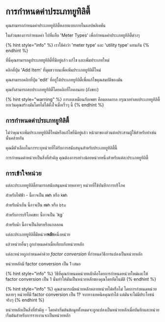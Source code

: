 # การกำหนดค่าประเภทยูทิลิตี้

คุณสามารถกำหนดค่าประเภทยูทิลิตี้หลายแบบภายในแอปพลิเคชัน

ในส่วนของการกำหนดค่า ไปที่แท็บ 'Meter Types' เพื่อกำหนดค่าประเภทยูทิลิตี้ต่างๆ

{% hint style="info" %}
เราใช้คำว่า 'meter type' และ 'utility type' แทนกัน
{% endhint %}

ที่นี่คุณสามารถดูประเภทยูทิลิตี้ที่มีอยู่แล้ว แก้ไข และเพิ่มประเภทใหม่

คลิกที่ปุ่ม 'Add Item' ที่มุมขวาบนเพื่อเพิ่มประเภทยูทิลิตี้ใหม่

คุณสามารถคลิกที่ปุ่ม 'edit' ที่อยู่ใต้ประเภทยูทิลิตี้เพื่อแก้ไขคุณสมบัติของมัน

คุณยังสามารถลบประเภทยูทิลิตี้โดยคลิกที่ไอคอนลบ (ถังขยะ)

{% hint style="warning" %}
การลบเหมือนกับเพชร คือตลอดกาล กรุณาอย่าลบประเภทยูทิลิตี้ ยกเว้นคุณสร้างมันโดยไม่ได้ตั้งใจเมื่อเร็วๆ นี้
{% endhint %}



## การกำหนดค่าประเภทยูทิลิตี้

ไม่ว่าคุณจะเพิ่มประเภทยูทิลิตี้ใหม่หรือแก้ไขที่มีอยู่แล้ว หน้าตาของส่วนต่อประสานผู้ใช้สำหรับทำเช่นนั้นคล้ายกัน

คุณมีตัวเลือกในการระบุหน่วยที่ได้รับการสนับสนุนสำหรับประเภทยูทิลิตี้นี้

การกำหนดค่าหน่วยเป็นสิ่งที่สำคัญ คุณต้องการอย่างน้อยหน่วยหนึ่งสำหรับแต่ละประเภทยูทิลิตี้



## การเข้าใจหน่วย

แต่ละประเภทยูทิลิตี้สามารถสนับสนุนหน่วยหลายๆ หน่วยที่ใช้บันทึกการบริโภค

สำหรับไฟฟ้า - นี้อาจเป็น `mWh` หรือ `kWh`

สำหรับน้ำเย็น นี้อาจเป็น `mWh` หรือ `btu`

สำหรับการบริโภคขยะ นี้อาจเป็น \`kg\`

สำหรับน้ำ นี้อาจเป็นลิตรหรือแกลลอน

แต่ละประเภทยูทิลิตี้มีหน่วย**หลัก**หนึ่งหน่วย

แล้วหน่วยอื่นๆ ถูกกำหนดค่าเมื่อเทียบกับหน่วยหลัก

แต่ละหน่วยถูกกำหนดค่าด้วย _factor conversion_ ที่กำหนดวิธีการแปลงเป็นหน่วยหลัก

หน่วยหลักมี factor conversion เป็น 1 เสมอ

{% hint style="info" %}
วิธีที่คุณกำหนดหน่วยหลักคือโดยการกำหนดหน่วยใหม่และให้ factor conversion เป็น 1 นั่นทำให้มันเป็นหน่วยหลักของคุณโดยอัตโนมัติ
{% endhint %}

{% hint style="info" %}
คุณสามารถมีหน่วยหลักหลายหน่วยได้หรือไม่ โดยการกำหนดหน่วยหลายๆ หน่วยที่มี factor conversion เป็น 1? จากทางเทคนิคคุณทำได้ แต่มันจะไม่มีประโยชน์จริงๆ
{% endhint %}



หน่วยหลักเป็นสิ่งที่สำคัญ - โดยค่าเริ่มต้นข้อมูลทั้งหมดจะถูกแปลงเป็นหน่วยหลักเมื่อบันทึกและหน่วยเริ่มต้นสำหรับการรายงานจะเป็นหน่วยหลัก